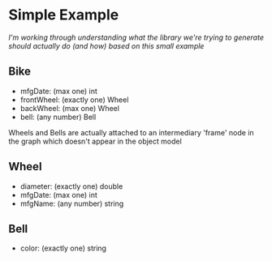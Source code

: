 # Simple Example

_I'm working through understanding what the library we're trying to generate should actually do (and how) based on this small example_

## Bike

* mfgDate: (max one) int
* frontWheel: (exactly one) Wheel
* backWheel: (max one) Wheel
* bell: (any number) Bell

Wheels and Bells are actually attached to an intermediary 'frame' node in the graph which doesn't appear in the object model

## Wheel

* diameter: (exactly one) double
* mfgDate: (max one) int
* mfgName: (any number) string

## Bell

* color: (exactly one) string